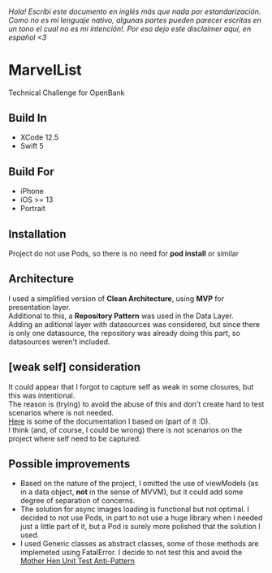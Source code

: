 ###### Hola! Escribí este documento en inglés más que nada por estandarización. Como no es mi lenguaje nativo, algunas partes pueden parecer escritas en un *tono* el cual no es mi intención!. Por eso dejo este disclaimer aquí, en español <3

# MarvelList
Technical Challenge for OpenBank

## Build In
- XCode 12.5
- Swift 5

## Build For
- iPhone
- iOS >= 13
- Portrait

## Installation
Project do not use Pods, so there is no need for **pod install** or similar

## Architecture
I used a simplified version of **Clean Architecture**, using **MVP** for presentation layer.  
Additional to this, a **Repository Pattern** was used in the Data Layer.  
Adding an aditional layer with datasources was considered, but since there is only one datasource, the repository was already doing this part, so datasources weren't included.

## [weak self] consideration
It could appear that I forgot to capture self as weak in some closures, but this was intentional.  
The reason is (trying) to avoid the abuse of this and don't create hard to test scenarios where is not needed.  
[Here](https://medium.com/@almalehdev/you-dont-always-need-weak-self-a778bec505ef) is some of the documentation I based on (part of it :D).  
I think (and, of course, I could be wrong) there is not scenarios on the project where self need to be captured.

## Possible improvements
- Based on the nature of the project, I omitted the use of viewModels (as in a data object, **not** in the sense of MVVM), but it could add some degree of separation of concerns.
- The solution for async images loading is functional but not optimal. I decided to not use Pods, in part to not use a huge library when I needed just a little part of it, but a Pod is surely more polished that the solution I used. 
- I used Generic classes as abstract classes, some of those methods are implemeted using FatalError. I decide to not test this and avoid the [Mother Hen Unit Test Anti-Pattern](https://www.yegor256.com/2018/12/11/unit-testing-anti-patterns.html)
